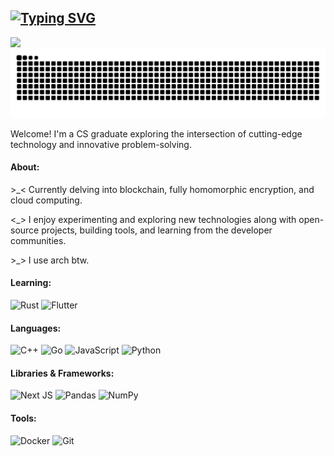 <a href="https://git.io/typing-svg"><img src="https://readme-typing-svg.herokuapp.com?font=Poppins&weight=500&size=30&duration=4000&pause=600&color=3DBFB3&vCenter=true&width=435&lines=Hey+(%3A;this+is+Saatvik+Sharma;on+the+web+by+%40saatvik333" alt="Typing SVG" /></a>
---
<div align = "justify">
  <a href = "#">
    <img src="https://komarev.com/ghpvc/?username=saatvik333&color=4c566a&style=for-the-badge">
  </a>
</div>

<picture>
  <source media="(prefers-color-scheme: dark)" srcset="https://raw.githubusercontent.com/saatvik333/saatvik333/output/github-contribution-grid-snake-dark.svg" />
  <source media="(prefers-color-scheme: light)" srcset="https://raw.githubusercontent.com/saatvik333/saatvik333/output/github-contribution-grid-snake.svg" />
  <img alt="github-snake" src="github-contribution-grid-snake.svg" />
</picture>

Welcome! I'm a CS graduate exploring the intersection of cutting-edge technology and innovative problem-solving.
#### **About:**
\>_< Currently delving into blockchain, fully homomorphic encryption, and cloud computing.

\<_> I enjoy experimenting and exploring new technologies along with open-source projects, building tools, and learning from the developer communities.

\>_> I use arch btw.
#### **Learning:**
![Rust](https://img.shields.io/badge/rust-%23000000.svg?style=for-the-badge&logo=rust&logoColor=red)
![Flutter](https://img.shields.io/badge/Flutter-%2302569B.svg?style=for-the-badge&logo=Flutter&logoColor=white)

#### **Languages:**
![C++](https://img.shields.io/badge/c++-%2300599C.svg?style=for-the-badge&logo=c%2B%2B&logoColor=white)
![Go](https://img.shields.io/badge/go-%2300ADD8.svg?style=for-the-badge&logo=go&logoColor=white)
![JavaScript](https://img.shields.io/badge/javascript-%23323330.svg?style=for-the-badge&logo=javascript&logoColor=%23F7DF1E)
![Python](https://img.shields.io/badge/python-3670A0?style=for-the-badge&logo=python&logoColor=%23F7DF1E)

#### **Libraries & Frameworks:**
<!-- ![MongoDB](https://img.shields.io/badge/MongoDB-%234ea94b.svg?style=for-the-badge&logo=mongodb&logoColor=white) -->
<!-- ![Express.js](https://img.shields.io/badge/express.js-%23404d59.svg?style=for-the-badge&logo=express&logoColor=%2361DAFB) -->
![Next JS](https://img.shields.io/badge/Next-black?style=for-the-badge&logo=next.js&logoColor=white)
![Pandas](https://img.shields.io/badge/pandas-%23150458.svg?style=for-the-badge&logo=pandas&logoColor=white)
![NumPy](https://img.shields.io/badge/numpy-%23013243.svg?style=for-the-badge&logo=numpy&logoColor=white)

#### **Tools:**
<!-- ![CMake](https://img.shields.io/badge/CMake-%23008FBA.svg?style=for-the-badge&logo=cmake&logoColor=white) -->
<!-- ![Kubernetes](https://img.shields.io/badge/kubernetes-%23326ce5.svg?style=for-the-badge&logo=kubernetes&logoColor=white) -->
![Docker](https://img.shields.io/badge/docker-%230db7ed.svg?style=for-the-badge&logo=docker&logoColor=white)
![Git](https://img.shields.io/badge/git-%23F05033.svg?style=for-the-badge&logo=git&logoColor=white)
